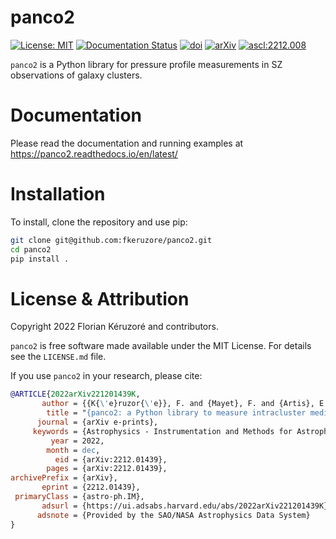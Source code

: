 # panco2

[![License: MIT](https://img.shields.io/badge/License-MIT-yellow.svg)](https://opensource.org/licenses/MIT)
[![Documentation Status](https://readthedocs.org/projects/panco2/badge/?version=latest)](https://panco2.readthedocs.io/en/latest/?badge=latest)
[![doi](https://img.shields.io/badge/doi-10.21105%2Fastro.2212.01439-blue.svg?style=flat)](https://doi.org/10.21105/astro.2212.01439)
[![arXiv](https://img.shields.io/badge/arXiv-2212.01439-b31b1b.svg?style=flat)](https://arxiv.org/abs/2212.01439)
<a href="https://ascl.net/2212.008"><img src="https://img.shields.io/badge/ascl-2212.008-blue.svg?colorB=262255" alt="ascl:2212.008" /></a>

``panco2`` is a Python library for pressure profile measurements in SZ observations of galaxy clusters.

# Documentation

Please read the documentation and running examples at https://panco2.readthedocs.io/en/latest/

# Installation

To install, clone the repository and use pip:

```sh
git clone git@github.com:fkeruzore/panco2.git
cd panco2
pip install .
```

# License & Attribution

Copyright 2022 Florian Kéruzoré and contributors.

``panco2`` is free software made available under the MIT License. For details see the ``LICENSE.md`` file.

If you use ``panco2`` in your research, please cite:

```bib
@ARTICLE{2022arXiv221201439K,
       author = {{K{\'e}ruzor{\'e}}, F. and {Mayet}, F. and {Artis}, E. and {Mac{\'\i}as-P{\'e}rez}, J. -F. and {Mu{\~n}oz-Echeverr{\'\i}a}, M. and {Perotto}, L. and {Ruppin}, F.},
        title = "{panco2: a Python library to measure intracluster medium pressure profiles from Sunyaev-Zeldovich observations}",
      journal = {arXiv e-prints},
     keywords = {Astrophysics - Instrumentation and Methods for Astrophysics, Astrophysics - Cosmology and Nongalactic Astrophysics},
         year = 2022,
        month = dec,
          eid = {arXiv:2212.01439},
        pages = {arXiv:2212.01439},
archivePrefix = {arXiv},
       eprint = {2212.01439},
 primaryClass = {astro-ph.IM},
       adsurl = {https://ui.adsabs.harvard.edu/abs/2022arXiv221201439K},
      adsnote = {Provided by the SAO/NASA Astrophysics Data System}
}
```
